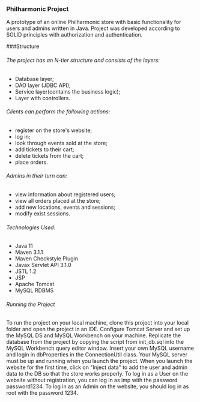 ### Philharmonic Project ###
A prototype of an online Philharmonic store with basic functionality for users and admins written in Java.
Project was developed according to SOLID principles with authorization and authentication.

###Structure

###### The project has an N-tier structure and consists of the layers:
* Database layer;
* DAO layer (JDBC API);
* Service layer(contains the business logic);
* Layer with controllers.

###### Clients can perform the following actions:

* register on the store's website;
* log in;
* look through events sold at the store;
* add tickets to their cart;
* delete tickets from the cart;
* place orders.

###### Admins in their turn can:

* view information about registered users;
* view all orders placed at the store;
* add new locations, events and sessions;
* modify exist sessions.

###### Technologies Used:
* Java 11
* Maven 3.1.1
* Maven Checkstyle Plugin
* Javax Servlet API 3.1.0
* JSTL 1.2
* JSP
* Apache Tomcat
* MySQL RDBMS

###### Running the Project
To run the project on your local machine, clone this project into your local folder and open the project in an IDE.
Configure Tomcat Server and set up the MySQL DS and MySQL Workbench on your machine.
Replicate the database from the project by copying the script from init_db.sql into the MySQL Workbench query editor window.
Insert your own MySQL username and login in dbProperties in the ConnectionUtil class.
Your MySQL server must be up and running when you launch the project.
When you launch the website for the first time, click on "Inject data" to add the user and admin data to the DB so that the store works properly.
To log in as a User on the website without registration, you can log in as imp with the password password1234.
To log in as an Admin on the website, you should log in as root with the password 1234.
